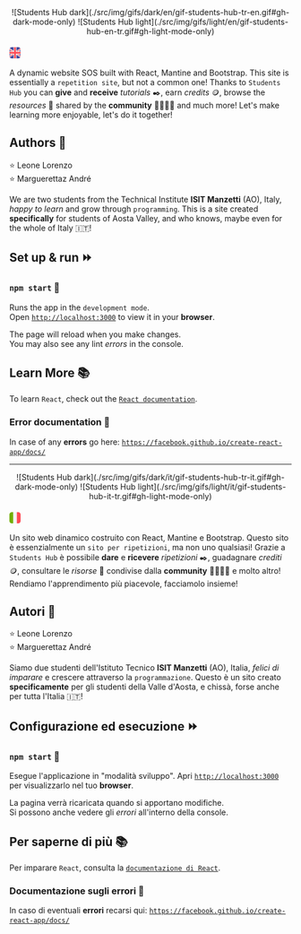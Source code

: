 <div style="text-align: center;">
	![Students Hub dark](./src/img/gifs/dark/en/gif-students-hub-tr-en.gif#gh-dark-mode-only)
	![Students Hub light](./src/img/gifs/light/en/gif-students-hub-en-tr.gif#gh-light-mode-only)
</div>

<img src="./src/img/flags/united-kingdom.png" alt="English part" style="width: 20px; margin-top: 20px;"/>

A dynamic website SOS built with React, Mantine and Bootstrap.
This site is essentially a `repetition site`, but not a common one! 
Thanks to `Students Hub` you can **give** and **receive** _tutorials_ ✒️, earn _credits_ 🪙, browse the _resources_ 📒 shared by the **community** 👨‍🎓👩‍🎓 and much more! Let's make learning more enjoyable, let's do it together!

## Authors 👥

⭐ Leone Lorenzo\
⭐ Marguerettaz André

We are two students from the Technical Institute **ISIT Manzetti** (AO), Italy, _happy to learn_ and grow through `programming`. This is a site created **specifically** for students of Aosta Valley, and who knows, maybe even for the whole of Italy 🇮🇹!

## Set up & run ⏩

### `npm start` 🛫

Runs the app in the `development mode`.\
Open [`http://localhost:3000`](http://localhost:3000) to view it in your **browser**.

The page will reload when you make changes.\
You may also see any lint _errors_ in the console.

## Learn More 📚

To learn `React`, check out the [`React documentation`](https://reactjs.org/).

### Error documentation 📜

In case of any **errors** go here: [`https://facebook.github.io/create-react-app/docs/`](https://facebook.github.io/create-react-app/docs/)

---

<div style="text-align: center;">
		![Students Hub dark](./src/img/gifs/dark/it/gif-students-hub-tr-it.gif#gh-dark-mode-only)
	![Students Hub light](./src/img/gifs/light/it/gif-students-hub-it-tr.gif#gh-light-mode-only)
</div>

<img src="./src/img/flags/italy.png" alt="Italian part" style="width: 20px; margin-top: 20px;"/>

Un sito web dinamico costruito con React, Mantine e Bootstrap. Questo sito è essenzialmente un `sito per ripetizioni`, ma non uno qualsiasi!
Grazie a `Students Hub` è possibile **dare** e **ricevere** _ripetizioni_ ✒️, guadagnare _crediti_ 🪙, consultare le _risorse_ 📒 condivise dalla **community** 👨‍🎓👩‍🎓 e molto altro! Rendiamo l'apprendimento più piacevole, facciamolo insieme!

## Autori 👥

⭐ Leone Lorenzo\
⭐ Marguerettaz André

Siamo due studenti dell'Istituto Tecnico **ISIT Manzetti** (AO), Italia, _felici di imparare_ e crescere attraverso la `programmazione`. Questo è un sito creato **specificamente** per gli studenti della Valle d'Aosta, e chissà, forse anche per tutta l'Italia 🇮🇹!

## Configurazione ed esecuzione ⏩

### `npm start` 🛫

Esegue l'applicazione in "modalità sviluppo".
Apri [`http://localhost:3000`](http://localhost:3000) per visualizzarlo nel tuo **browser**.

La pagina verrà ricaricata quando si apportano modifiche.\
Si possono anche vedere gli _errori_ all'interno della console.

## Per saperne di più 📚

Per imparare `React`, consulta la [`documentazione di React`](https://reactjs.org/).

### Documentazione sugli errori 📜

In caso di eventuali **errori** recarsi qui: [`https://facebook.github.io/create-react-app/docs/`](https://facebook.github.io/create-react-app/docs/)